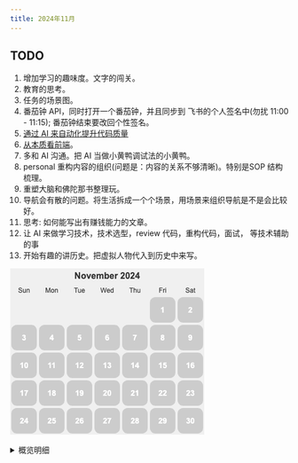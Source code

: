 ```yaml
---
title: 2024年11月
---
```


## TODO
1. 增加学习的趣味度。文字的闯关。
1. 教育的思考。
1. 任务的场景图。
1. 番茄钟 API，同时打开一个番茄钟，并且同步到 飞书的个人签名中(勿扰 11:00 - 11:15); 番茄钟结束要改回个性签名。
1. [通过 AI 来自动化提升代码质量](../viewpoint/content/tech/impove-code-quality-by-ai.md)
1. [从本质看前端](../viewpoint/content/tech/dive-into-frontend.md)。
1. 多和 AI 沟通。把 AI 当做小黄鸭调试法的小黄鸭。
1. personal 重构内容的组织(问题是：内容的关系不够清晰)。特别是SOP 结构梳理。
2. 重塑大脑和佛陀那书整理玩。
3. 导航会有散的问题。将生活拆成一个个场景，用场景来组织导航是不是会比较好。
4. 思考: 如何能写出有赚钱能力的文章。
5. 让 AI 来做学习技术，技术选型，review 代码，重构代码，面试， 等技术辅助的事
6. 开始有趣的讲历史。把虚拟人物代入到历史中来写。

![](./images/2024-11.png)

<details>
  <summary>概览明细</summary>

| 日期  | 体力锻炼(G*2) |  冥想(G*2) | 吃早饭(B*1)  | 吃夜宵(B*2)  | 熬夜(B*3)  |
|:----:|:------------:|:---------:|:-----------:|:------------:|:---------:|
|  27  |      1       |     0     |      1      |      0       |     0     |
|  26  |      2       |     0     |      0      |      1       |     1     |
|  25  |      1       |     0     |      0      |      0       |     0     |
|  24  |      1       |     0     |      0      |      0       |     1     |
|  23  |      1       |     0     |      0      |      0       |     0     |
|  22  |      1       |     0     |      0      |      0       |     1     |
|  21  |      1       |     1     |      0      |      0       |     1     |
|  20  |      1       |     1     |      0      |      0       |     1     |
|  19  |      1       |     1     |      1      |      0       |     0     |
|  18  |      1       |     0     |      0      |      1       |     0     |
|  17  |      1       |     0     |      1      |      0       |     0     |
|  16  |      1       |     0     |      1      |      0       |     0     |
|  15  |      1       |     0     |      0      |      0       |     0     |
|  14  |      2       |     1     |      0      |      1       |     1     |
|  13  |      1       |     0     |      0      |      0       |     0     |
|  12  |      2       |     0     |      0      |      1       |     1     |
|  11  |      0       |     0     |      1      |      0       |     0     |
|  10  |      0       |     0     |      1      |      0       |     1     |
|  09  |      1       |     0     |      0      |      0       |     0     |
|  08  |      1       |     0     |      1      |      0       |     1     |
|  07  |      0       |     0     |      1      |      0       |     0     |
|  06  |      2       |     0     |      0      |      1       |     1     |
|  05  |      1       |     1     |      0      |      0       |     0     |
|  04  |      1       |     0     |      0      |      0       |     0     |
|  03  |      1       |     0     |      1      |      1       |     1     |
|  02  |      1       |     0     |      0      |      0       |     0     |
|  01  |      0       |     0     |      0      |      0       |     0     |

## 概览
* 体力锻炼
  * 跑步。跑步机 30 分钟。完成情况: 2/5-。 
  * 每周跑 10 公里。完成总数: 3/4+。
* 正念
  * 冥想 15 分钟。完成情况: 3/15+。 
  * 蹲坑不玩手机。剩余次数: 0/5-。
* 学习
  * 多邻国: 5+ 个单元。完成情况: 2/5-。
* 饮食: 
  * 不吃早饭。完成情况: 8/5-。
  * 不吃夜宵。完成情况: 5/5-。
* 休息: 
  * 不熬夜。11点30(尽量 11:15)之前睡觉。完成情况:  10/5-。

## Template
* 运动
  * 椭圆机: 30 分钟
  * 上斜俯卧撑 30×3; 折刀深蹲 20×3; 坐姿屈膝 15×2
* 正念
  * 冥想 15 分钟。
* 学习
  * 多邻国: 7 个单元。
* 信息
* 休息
  * x 睡觉

</detail>

## 27
* 运动
  * 上斜俯卧撑 30×1;
* 学习
  * 多邻国: 8 个单元。
* 信息
* 休息
  * x 睡觉

## 26 天很冷了，大降温
* 运动
  * 椭圆机: 30 分钟; 跑 5.5 公里
  * 折刀深蹲 20×3; 
* 学习
  * 多邻国: 5 个单元。玩了下新科目：数学和音乐。
* 饮食
  * 早饭吃了一个面包
  * 晚上跑完步吃了一堆东西。不太适应天很冷跑步。
* 休息
  * 12:47 睡觉

## 25
* 运动
  * 椭圆机: 30 分钟
  * 上斜俯卧撑 30×3; 
* 学习
  * 多邻国: 1 个单元。
* 饮食
  * 吃了个早饭。
* 休息
  * 11:30

## 24
* 运动
  * 跑 5 公里。
* 学习
  * 多邻国: 8 个单元。
* 信息
  * 洗牙 88 元。以后买牙线。
* 休息
  * 12:20 睡觉。读《瑟谷传奇》， 能在那样的学校上学真幸福。

## 23
* 运动
  * 椭圆机: 30 分钟
* 学习
  * 多邻国: 8 个单元。
* 饮食
  * 蛋肉堡，有一个荷包蛋蛋，胡萝卜和肉末。五元，味道不错。
* 休息
  * 11:30 睡觉

## 22
* 运动
  * 护城河走一圈，15.5 公里。
* 学习
  * 多邻国: 1 个单元。
* 信息
  * 《绑架游戏》悬疑剧，挺好看的。算计和反算计。怪不得有熟悉的感觉，因为看了那剧《十日游戏》 。
* 休息
  * 1:05 睡觉

## 21
* 运动
  * 跑 5 公里。
  * 上斜俯卧撑 30×3; 
* 正念
  * 冥想 15 分钟。
* 学习
  * 多邻国: 7 个单元。
* 信息
  * 关于娃教育的谈话：对娃的理解(学校的不自由，机械，无趣)，学生和老师都是制度的受害者； 想方案(《Free to learn》)。
  * 卖肉夹馍的，1 天卖个 70 - 80 个。凌晨做到 1 点钟。
* 休息
  * 1:20 睡觉

## 20
* 运动
  * 椭圆机: 30 分钟
  * 上斜俯卧撑 30×3;
* 正念
  * 冥想 15 分钟。
* 学习
  * 多邻国: 9 个单元。
* 信息
* 休息
  * 12:25 睡觉

## 19
* 运动
  * 跑 6 公里。刷新 3 公里成绩: 15: 09 秒。
  * 上斜俯卧撑 30×3;
* 学习
  * 多邻国: 7 个单元。
* 正念
  * 冥想 15 分钟。
* 饮食
  * 早上吃了娃没吃完的粽子
* 休息
  * 11:30 睡觉

## 18
* 运动
  * 椭圆机: 30 分钟
  * 折刀深蹲 20×6; 
* 学习
  * 多邻国: 1 个单元。
* 饮食
  * 睡前吃了椰子脆卷
* 休息
  * 11:30 睡觉

## 17
* 运动
  * 跑 7 公里
* 饮食
  * 早上吃了娃没吃完的烧麦。
* 学习
  * 多邻国: 9 个单元。
* 信息
  * 统一旗下的爱夸矿泉水，水源也是长白山。
* 休息
  * 11:30 睡觉

## 16
* 运动
  * 上斜俯卧撑 30×2; 
* 学习
  * 多邻国: 7 个单元。
* 休息
  * 11:30 睡觉

## 15
* 运动
  * 跑 5.5 公里。
* 学习
  * 多邻国: 7 个单元。
* 休息
  * 11:28 睡觉

## 14
* 运动
  * 椭圆机: 30 分钟 + 20 分钟
  * 折刀深蹲 20×3; 上斜俯卧撑 30×3; 
* 正念
  * 冥想 15 分钟。
* 学习
  * 多邻国: 8 个单元。
* 信息
* 休息
  * 1:20 睡

## 13
* 运动
  * 椭圆机: 30 分钟
  * 上斜俯卧撑 30×5; 
* 学习
  * 多邻国: 7 个单元。
* 休息
  * 11:30 睡觉

## 12
* 运动
  * 椭圆机: 30 分钟 + 跑了 6 公里。
  * 折刀深蹲 20×3; 
* 学习
  * 多邻国: 7 个单元。
* 饮食
  * 睡前吃了威化饼干和豌豆条。
* 休息
  * 12:45 睡。

## 11
* 运动
  * 上斜俯卧撑 30×3;
* 学习
  * 多邻国: 7 个单元。
* 饮食
  * 吃了早饭。 2 个半的生煎。
* 休息
  * 11:30 睡觉

## 10
* 运动
  * 跑步: 15 分钟
* 学习
  * 多邻国: 7 个单元。
* 饮食
  * 吃了早饭。胡辣汤，豆浆，油条和麻团。
* 休息
  * 2 点 47 睡。和团子务虚聊，聊对弱者的怜悯。以后晚上不聊那些了，争论的性价比太低。

## 09
* 运动
  * 跑步: 10 公里。
  * 上斜俯卧撑 30×1;
* 学习
  * 多邻国: 7 个单元。
* 休息
  * 11:30 睡觉。

## 08
* 运动
  * 椭圆机: 30 分钟
  * 上斜俯卧撑 30×3; 
* 学习
  * 多邻国: 8 个单元。
* 饮食
  * 吃了早饭，3 只 烧麦。
* 休息
  * 12:00 睡觉。和顾吃饭。

## 07
* 学习
  * 多邻国: 5 个单元。
* 饮食
  * 吃了早饭。 饭团和卷饼，对昨晚跑步能量的补偿。
* 休息
  * 11:08 睡觉

## 06
* 运动
  * 跑步: 25 分钟; 还跑了 6 公里
  * 上斜俯卧撑 30×1; 折刀深蹲 20×3;
* 学习
  * 多邻国: 7 个单元。
* 饮食
  * 吃了望丘山的面包
* 休息
  * 1: 10 睡觉

## 05
* 运动
  * 椭圆机: 30 分钟
  * 上斜俯卧撑 30×6;
* 正念
  * 冥想 15 分钟。
* 学习
  * 多邻国: 7 个单元。
* 休息
  * 11:30 睡觉

## 04
* 运动
  * 椭圆机: 30 分钟
  * 折刀深蹲 20×3;
* 学习
  * 多邻国: 8 个单元。
* 饮食
  * 吃了早饭，三期门口的甜筒，冰饭。
* 休息
  * 11:30 睡觉

## 03
* 运动
  * 跑步: 6 公里。慢跑。
* 学习
  * 多邻国: 7 个单元。
* 饮食
  * 早上吃了个玉米。
* 休息
  * 12:25 睡。

## 02
* 运动
  * 跑步: 10 公里，55 分钟。
  * 上斜俯卧撑 30×3; 折刀深蹲 20×3; 坐姿屈膝 15×2
* 正念
  * 冥想 15 分钟。
* 学习
  * 多邻国: 7 个单元。
* 休息
  * 11:30 休息

## 01
* 学习
  * 多邻国: 6 个单元。
  * 上斜俯卧撑 30×5; 
* 休息
  * 11:28 睡觉

